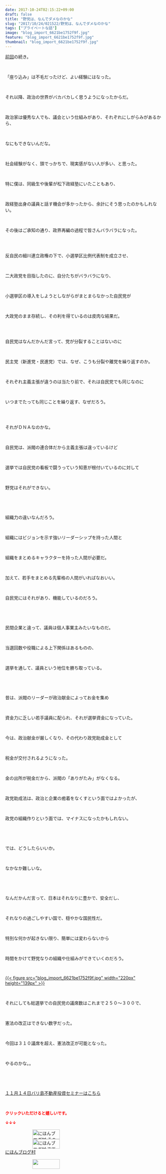 ```yaml
---
date: 2017-10-24T02:15:22+09:00
draft: false
title: "野党は、なんでダメなのかな"
slug: "2017/10/24/021522/野党は、なんでダメなのかな"
tags: ["プライベートな話"]
image: "blog_import_6621be1752f9f.jpg"
feature: "blog_import_6621be1752f9f.jpg"
thumbnail: "blog_import_6621be1752f9f.jpg"
---
```

<p><a href="entry-12322298154.html" target="_blank">前回</a>の続き。</p><p> </p><p>「座り込み」は不毛だったけど、よい経験にはなった。</p><p> </p><p>それ以降、政治の世界がバカバカしく思うようになったからだ。</p><p> </p><p>政治家は優秀な人でも、議会という仕組みがあり、それぞれにしがらみがあるから、</p><p> </p><p>なにもできないんだな。</p><p> </p><p>社会経験がなく、頭でっかちで、現実感がない人が多い、と思った。</p><p> </p><p>特に僕は、同級生や後輩が松下政経塾にいたこともあり、</p><p> </p><p>政経塾出身の議員と話す機会が多かったから、余計にそう思ったのかもしれない。</p><p> </p><p>その後はご承知の通り、政界再編の過程で皆さんバラバラになった。</p><p> </p><p><br/>反自民の細川連立政権の下で、小選挙区比例代表制を成立させ、</p><p> </p><p>二大政党を目指したのに、自分たちがバラバラになり、</p><p> </p><p>小選挙区の導入をしようとしながらがまとまらなかった自民党が</p><p> </p><p>大政党のまま存続し、その利を得ているのは皮肉な結果だ。</p><p> </p><p><br/>自民党はなんだかんだ言って、党が分裂することはないのに</p><p> </p><p>民主党（新進党・民進党）では、なぜ、こうも分裂や離党を繰り返すのか。</p><p> </p><p>それぞれ主義主張が違うのは当たり前で、それは自民党でも同じなのに</p><p> </p><p>いつまでたっても同じことを繰り返す、なぜだろう。</p><p> </p><p><br/>それがＤＮＡなのかな。</p><p> </p><p>自民党は、派閥の連合体だから主義主張は違っているけど</p><p> </p><p>選挙では自民党の看板で闘うっていう知恵が根付いているのに対して</p><p> </p><p>野党はそれができない。</p><p> </p><p> </p><p>組織力の違いなんだろう。</p><p> </p><p>組織にはビジョンを示す強いリーダーシップを持った人間と</p><p> </p><p>組織をまとめるキャラクターを持った人間が必要だ。</p><p> </p><p>加えて、若手をまとめる先輩格の人間がいればなおいい。</p><p> </p><p>自民党にはそれがあり、機能しているのだろう。</p><p> </p><p> </p><p>民間企業と違って、議員は個人事業主みたいなものだ。</p><p> </p><p>当選回数や役職による上下関係はあるものの、</p><p> </p><p>選挙を通して、議員という地位を勝ち取っている。</p><p> </p><p> </p><p>昔は、派閥のリーダーが政治献金によってお金を集め</p><p> </p><p>資金力に乏しい若手議員に配られ、それが選挙資金になっていた。</p><p> </p><p>今は、政治献金が厳しくなり、その代わり政党助成金として</p><p> </p><p>税金が交付されるようになった。</p><p> </p><p>金の出所が税金だから、派閥の「ありがたみ」がなくなる。</p><p> </p><p>政党助成法は、政治と企業の癒着をなくすという面ではよかったが、</p><p> </p><p>政党の組織作りという面では、マイナスになったかもしれない。</p><p> </p><p> </p><p>では、どうしたらいいか。</p><p> </p><p>なかなか難しいな。</p><p> </p><p> </p><p>なんだかんだ言って、日本はそれなりに豊かで、安全だし、</p><p> </p><p>それなりの過ごしやすい国で、穏やかな国民性だ。</p><p> </p><p>特別な何かが起きない限り、簡単には変わらないから</p><p> </p><p>時間をかけて野党なりの組織や仕組みができていくのだろう。</p><p> </p><p><a href="blog_import_6621be1752f9f.jpg">{{< figure src="blog_import_6621be1752f9f.jpg" width="220px" height="139px" >}}</a></p><p> </p><p>それにしても総選挙での自民党の議席数はこれまで２５０～３００で、</p><p> </p><p>憲法の改正はできない数字だった。</p><p> </p><p>今回は３１０議席を超え、憲法改正が可能となった。</p><p> </p><p>やるのかな。。</p><p> </p><p> </p><p><span style="text-decoration: underline;"><a href="iin.co.jp" target="_blank">１１月１４日バリ島不動産投資セミナーはこちら</a></span></p><p> </p><p><font color="#ff0000" size="2"><strong>クリックいただけると嬉しいです。</strong></font></p><p><font color="#ff0000" size="2"><strong>↓↓↓</strong></font></p><p><a href="ranking.html?p_cid=01260127" id="&amp;blogmura_banner" target="_blank"><img alt="にほんブログ村 その他生活ブログ 不動産投資へ" border="0" height="31" src="data:image/svg+xml;charset=utf-8,%3Csvg%20xmlns%3D%22http%3A%2F%2Fwww.w3.org%2F2000%2Fsvg%22%20title%3D%22Placeholder%20for%20Images%22%20role%3D%22presentation%22%20viewBox%3D%220%200%2088%2031%22%20%2F%3E" width="88" data-src="https://img-proxy.blog-video.jp/images?url=http%3A%2F%2Flife.blogmura.com%2Fhudousantoushi%2Fimg%2Fhudousantoushi88_31.gif" style="aspect-ratio: auto 88 / 31;"/><noscript><img alt="にほんブログ村 その他生活ブログ 不動産投資へ" border="0" height="31" src="https://img-proxy.blog-video.jp/images?url=http%3A%2F%2Flife.blogmura.com%2Fhudousantoushi%2Fimg%2Fhudousantoushi88_31.gif" width="88"></noscript></a><br/><a href="ranking.html?p_cid=01260127" target="_blank"><img alt="にほんブログ村 海外生活ブログ バリ島情報へ" border="0" height="31" src="data:image/svg+xml;charset=utf-8,%3Csvg%20xmlns%3D%22http%3A%2F%2Fwww.w3.org%2F2000%2Fsvg%22%20title%3D%22Placeholder%20for%20Images%22%20role%3D%22presentation%22%20viewBox%3D%220%200%2088%2031%22%20%2F%3E" width="88" data-src="https://img-proxy.blog-video.jp/images?url=http%3A%2F%2Foverseas.blogmura.com%2Fbali%2Fimg%2Fbali88_31.gif" style="aspect-ratio: auto 88 / 31;"/><noscript><img alt="にほんブログ村 海外生活ブログ バリ島情報へ" border="0" height="31" src="https://img-proxy.blog-video.jp/images?url=http%3A%2F%2Foverseas.blogmura.com%2Fbali%2Fimg%2Fbali88_31.gif" width="88"></noscript></a><br/><a href="ranking.html?p_cid=01260127" target="_blank">にほんブログ村</a></p><p><a href="link.php?1804582" title="人気ブログランキングへ"><img border="0" height="31" src="data:image/svg+xml;charset=utf-8,%3Csvg%20xmlns%3D%22http%3A%2F%2Fwww.w3.org%2F2000%2Fsvg%22%20title%3D%22Placeholder%20for%20Images%22%20role%3D%22presentation%22%20viewBox%3D%220%200%2088%2031%22%20%2F%3E" width="88" data-src="https://blog.with2.net/img/banner/banner_22.gif" style="aspect-ratio: auto 88 / 31;"/><noscript><img border="0" height="31" src="https://blog.with2.net/img/banner/banner_22.gif" width="88"></noscript></a></p><p> </p>

